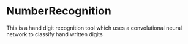 # NumberRecognition

This is a hand digit recognition tool which uses a convolutional neural network to classify hand written digits 
